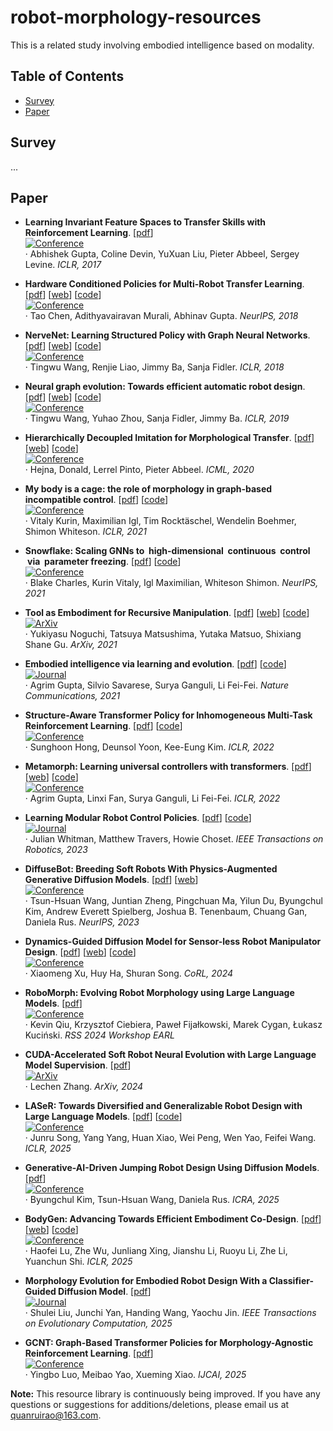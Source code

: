 # robot-morphology-resources  

This is a related study involving embodied intelligence based on modality.  

## Table of Contents  
- [Survey](#survey)  
- [Paper](#paper)  

## Survey  
...  


## Paper  
- **Learning Invariant Feature Spaces to Transfer Skills with Reinforcement Learning**. [[pdf](https://arxiv.org/pdf/1703.02949)]  
  [![Conference](https://img.shields.io/badge/Conference-ICLR-green)](https://iclr.cc/)  
  · Abhishek Gupta, Coline Devin, YuXuan Liu, Pieter Abbeel, Sergey Levine. *ICLR, 2017*  

- **Hardware Conditioned Policies for Multi-Robot Transfer Learning**. [[pdf](https://arxiv.org/pdf/1811.09864)]  [[web](https://sites.google.com/view/robot-transfer-hcp)]  [[code](https://github.com/taochenshh/hcp)]  
  [![Conference](https://img.shields.io/badge/Conference-NeurIPS-green)](https://neurips.cc/)  
  · Tao Chen, Adithyavairavan Murali, Abhinav Gupta. *NeurIPS, 2018*  



- **NerveNet: Learning Structured Policy with Graph Neural Networks**. [[pdf](https://openreview.net/pdf?id=S1sqHMZCb)] [[web](https://www.cs.toronto.edu/~tingwuwang/nervenet.html)] [[code](https://github.com/WilsonWangTHU/NerveNet)]  
  [![Conference](https://img.shields.io/badge/Conference-ICLR-green)](https://iclr.cc/)  
  · Tingwu Wang, Renjie Liao, Jimmy Ba, Sanja Fidler. *ICLR, 2018*  


 - **Neural graph evolution: Towards efficient automatic robot design**. [[pdf](https://arxiv.org/pdf/1906.05370)] [[web](https://www.cs.toronto.edu/~henryzhou/NGE_website/)] [[code](https://github.com/WilsonWangTHU/neural_graph_evolution)]  
  [![Conference](https://img.shields.io/badge/Conference-ICLR-green)](https://iclr.cc/)   
  · Tingwu Wang, Yuhao Zhou, Sanja Fidler, Jimmy Ba. *ICLR, 2019*

- **Hierarchically Decoupled Imitation for Morphological Transfer**. [[pdf](https://proceedings.mlr.press/v119/hejna20a/hejna20a.pdf)] [[web](https://sites.google.com/berkeley.edu/morphology-transfer)] [[code](https://github.com/jhejna/hierarchical_morphology_transfer)]  
  [![Conference](https://img.shields.io/badge/Conference-ICML-green)](https://icml.cc/)  
  · Hejna, Donald, Lerrel Pinto, Pieter Abbeel. *ICML, 2020*  

 - **My body is a cage: the role of morphology in graph-based incompatible control**. [[pdf](https://openreview.net/pdf?id=N3zUDGN5lO)] [[code](https://github.com/yobibyte/amorpheus?tab=readme-ov-file)]  
  [![Conference](https://img.shields.io/badge/Conference-ICLR-green)](https://iclr.cc/)   
  · Vitaly Kurin, Maximilian Igl, Tim Rocktäschel, Wendelin Boehmer, Shimon Whiteson. *ICLR, 2021*

- **Snowflake: Scaling GNNs to  high-dimensional  continuous  control  via  parameter freezing**. [[pdf](https://openreview.net/pdf?id=REjT_c1Eejk)] [[code](https://github.com/thecharlieblake/snowflake)]  
  [![Conference](https://img.shields.io/badge/Conference-NeurIPS-green)](https://neurips.cc/)  
  · Blake Charles, Kurin Vitaly, Igl Maximilian, Whiteson Shimon. *NeurIPS, 2021*

- **Tool as Embodiment for Recursive Manipulation**. [[pdf](https://arxiv.org/pdf/2112.00359)] [[web](https://sites.google.com/view/recursivemanipulation)] [[code](https://anonymous.4open.science/r/tae-412B/README.md)]  
  [![ArXiv](https://img.shields.io/badge/ArXiv-2112.00359-red)](https://arxiv.org/abs/2112.00359)  
  · Yukiyasu Noguchi, Tatsuya Matsushima, Yutaka Matsuo, Shixiang Shane Gu. *ArXiv, 2021*

 - **Embodied intelligence via learning and evolution**. [[pdf](https://www.nature.com/articles/s41467-021-25874-z.pdf)] [[code](https://github.com/agrimgupta92/derl)]   
  [![Journal](https://img.shields.io/badge/Journal-Nature_Communications-blue)](https://www.nature.com/ncomms/)      
  · Agrim Gupta, Silvio Savarese, Surya Ganguli, Li Fei-Fei. *Nature Communications, 2021*

 - **Structure-Aware Transformer Policy for Inhomogeneous Multi-Task Reinforcement Learning**. [[pdf](https://openreview.net/pdf?id=fy_XRVHqly)] [[code](https://github.com/sunghoonhong/SWAT)]  
  [![Conference](https://img.shields.io/badge/Conference-ICLR-green)](https://iclr.cc/)   
  · Sunghoon Hong, Deunsol Yoon, Kee-Eung Kim. *ICLR, 2022*

 - **Metamorph: Learning universal controllers with transformers**. [[pdf](https://openreview.net/pdf/7ef00fd81bdb696532e182f6073e6e6d9cb15e98.pdf)] [[web](https://metamorph-iclr.github.io/site/)] [[code](https://github.com/agrimgupta92/metamorph)]  
  [![Conference](https://img.shields.io/badge/Conference-ICLR-green)](https://iclr.cc/)   
  · Agrim Gupta, Linxi Fan, Surya Ganguli, Li Fei-Fei. *ICLR, 2022* 

 - **Learning Modular Robot Control Policies**. [[pdf](https://arxiv.org/pdf/2105.10049)] [[code](https://github.com/WilsonWangTHU/neural_graph_evolution)]  
  [![Journal](https://img.shields.io/badge/Journal-IEEE_Transactions_on_Robotics-blue)](https://ieeexplore.ieee.org/xpl/RecentIssue.jsp?punumber=8860)  
  · Julian Whitman, Matthew Travers, Howie Choset. *IEEE Transactions on Robotics, 2023*

 - **DiffuseBot: Breeding Soft Robots With Physics-Augmented Generative Diffusion Models**. [[pdf](https://arxiv.org/pdf/2311.17053)] [[web](https://diffusebot.github.io/)]   
   [![Conference](https://img.shields.io/badge/Conference-NeurIPS-green)](https://neurips.cc/)    
  · Tsun-Hsuan Wang, Juntian Zheng, Pingchuan Ma, Yilun Du, Byungchul Kim, Andrew Everett Spielberg, Joshua B. Tenenbaum, Chuang Gan, Daniela Rus. *NeurIPS, 2023*

 - **Dynamics-Guided Diffusion Model for Sensor-less Robot Manipulator Design**. [[pdf](https://arxiv.org/pdf/2402.15038)] [[web](https://dgdm-robot.github.io/)] [[code](https://github.com/real-stanford/dgdm)]  
  [![Conference](https://img.shields.io/badge/Conference-CoRL-green)](https://www.corl.org/)   
  · Xiaomeng Xu, Huy Ha, Shuran Song. *CoRL, 2024* 

 - **RoboMorph: Evolving Robot Morphology using Large Language Models**. [[pdf](https://openreview.net/pdf?id=pvqj1S08Rd)]  
  [![Conference](https://img.shields.io/badge/Conference-RSS-green)](https://earl.robot-learning.net/)     
  · Kevin Qiu, Krzysztof Ciebiera, Paweł Fijałkowski, Marek Cygan, Łukasz Kuciński. *RSS 2024 Workshop EARL*

- **CUDA-Accelerated Soft Robot Neural Evolution with Large Language Model Supervision**. [[pdf](https://arxiv.org/pdf/2405.00698)]  
  [![ArXiv](https://img.shields.io/badge/ArXiv-2405.00698-red)](https://arxiv.org/pdf/2405.00698)  
  · Lechen Zhang. *ArXiv, 2024*  

 - **LASeR: Towards Diversified and Generalizable Robot Design with Large Language Models**. [[pdf](https://openreview.net/pdf?id=7mlvOHL6qJ)] [[code](https://github.com/WoodySJR/LASeR)]  
  [![Conference](https://img.shields.io/badge/Conference-ICLR-green)](https://iclr.cc/)   
  · Junru Song, Yang Yang, Huan Xiao, Wei Peng, Wen Yao, Feifei Wang. *ICLR, 2025*

 - **Generative-AI-Driven Jumping Robot Design Using Diffusion Models**. [[pdf](https://bc-kim.github.io/assets/Publications/ICRA__Generative_AI_Driven_Jumping_Robot_Design_Using_Diffusion_Models.pdf)]  
  [![Conference](https://img.shields.io/badge/Conference-ICRA-green)](https://www.ieee-ras.org/conferences-workshops/fully-sponsored/icra)    
  · Byungchul Kim, Tsun-Hsuan Wang, Daniela Rus. *ICRA, 2025*

 - **BodyGen: Advancing Towards Efficient Embodiment Co-Design**. [[pdf](https://openreview.net/pdf?id=cTR17xl89h)] [[web](https://genesisorigin.github.io/)] [[code](https://github.com/Josh00-Lu/BodyGen)]  
  [![Conference](https://img.shields.io/badge/Conference-ICLR-green)](https://iclr.cc/)   
  · Haofei Lu, Zhe Wu, Junliang Xing, Jianshu Li, Ruoyu Li, Zhe Li, Yuanchun Shi. *ICLR, 2025*

 - **Morphology Evolution for Embodied Robot Design With a Classifier-Guided Diffusion Model**. [[pdf](https://ieeexplore.ieee.org/document/11003187J)]   
  [![Journal](https://img.shields.io/badge/Journal-IEEE_Transactions_on_Evolutionary_Computation-blue)](https://ieeexplore.ieee.org/xpl/RecentIssue.jsp?punumber=4235)    
  · Shulei Liu, Junchi Yan, Handing Wang, Yaochu Jin. *IEEE Transactions on Evolutionary Computation, 2025*

 - **GCNT: Graph-Based Transformer Policies for Morphology-Agnostic Reinforcement Learning**. [[pdf](https://arxiv.org/abs/2505.15211)]   
  [![Conference](https://img.shields.io/badge/Conference-IJCAI-green)](https://2025.ijcai.org/)    
  · Yingbo Luo, Meibao Yao, Xueming Xiao. *IJCAI, 2025*

**Note:** This resource library is continuously being improved. If you have any questions or suggestions for additions/deletions, please email us at quanruirao@163.com.  
